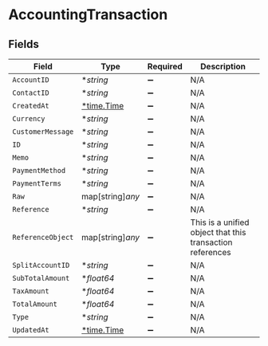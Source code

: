 # AccountingTransaction


## Fields

| Field                                                     | Type                                                      | Required                                                  | Description                                               |
| --------------------------------------------------------- | --------------------------------------------------------- | --------------------------------------------------------- | --------------------------------------------------------- |
| `AccountID`                                               | **string*                                                 | :heavy_minus_sign:                                        | N/A                                                       |
| `ContactID`                                               | **string*                                                 | :heavy_minus_sign:                                        | N/A                                                       |
| `CreatedAt`                                               | [*time.Time](https://pkg.go.dev/time#Time)                | :heavy_minus_sign:                                        | N/A                                                       |
| `Currency`                                                | **string*                                                 | :heavy_minus_sign:                                        | N/A                                                       |
| `CustomerMessage`                                         | **string*                                                 | :heavy_minus_sign:                                        | N/A                                                       |
| `ID`                                                      | **string*                                                 | :heavy_minus_sign:                                        | N/A                                                       |
| `Memo`                                                    | **string*                                                 | :heavy_minus_sign:                                        | N/A                                                       |
| `PaymentMethod`                                           | **string*                                                 | :heavy_minus_sign:                                        | N/A                                                       |
| `PaymentTerms`                                            | **string*                                                 | :heavy_minus_sign:                                        | N/A                                                       |
| `Raw`                                                     | map[string]*any*                                          | :heavy_minus_sign:                                        | N/A                                                       |
| `Reference`                                               | **string*                                                 | :heavy_minus_sign:                                        | N/A                                                       |
| `ReferenceObject`                                         | map[string]*any*                                          | :heavy_minus_sign:                                        | This is a unified object that this transaction references |
| `SplitAccountID`                                          | **string*                                                 | :heavy_minus_sign:                                        | N/A                                                       |
| `SubTotalAmount`                                          | **float64*                                                | :heavy_minus_sign:                                        | N/A                                                       |
| `TaxAmount`                                               | **float64*                                                | :heavy_minus_sign:                                        | N/A                                                       |
| `TotalAmount`                                             | **float64*                                                | :heavy_minus_sign:                                        | N/A                                                       |
| `Type`                                                    | **string*                                                 | :heavy_minus_sign:                                        | N/A                                                       |
| `UpdatedAt`                                               | [*time.Time](https://pkg.go.dev/time#Time)                | :heavy_minus_sign:                                        | N/A                                                       |